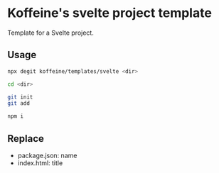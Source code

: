 # Koffeine's svelte project template

Template for a Svelte project.

## Usage

```sh
npx degit koffeine/templates/svelte <dir>

cd <dir>

git init
git add

npm i
```

## Replace

- package.json: name
- index.html: title